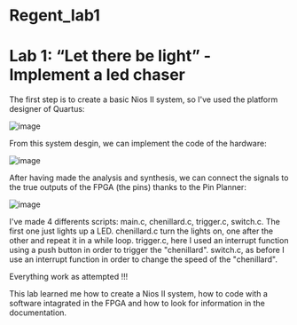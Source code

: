 # Regent_lab1
# Lab 1: “Let there be light” - Implement a led chaser

The first step is to create a basic Nios II system, so I've used the platform designer of Quartus:

![image](https://github.com/ESN2024/Regent_lab1/assets/131348400/8d73d5fb-e80e-4f5c-8703-85e99cb111f2)

From this system desgin, we can implement the code of the hardware:

![image](https://github.com/ESN2024/Regent_lab1/assets/131348400/490f67c3-e204-4db6-b66d-a01d17273807)

After having made the analysis and synthesis, we can connect the signals to the true outputs of the FPGA (the pins) thanks to the Pin Planner:

![image](https://github.com/ESN2024/Regent_lab1/assets/131348400/3e2d57d8-f64c-43ec-8abf-42ce837a53c0)

I've made 4 differents scripts: main.c, chenillard.c, trigger.c, switch.c.
The first one just lights up a LED.
chenillard.c turn the lights on, one after the other and repeat it in a while loop.
trigger.c, here I used an interrupt function using a push button in order to trigger the "chenillard".
switch.c, as before I use an interrupt function in order to change the speed of the "chenillard".

Everything work as attempted !!!

This lab learned me how to create a Nios II system, how to code with a software intagrated in the FPGA and how to look for information in the documentation.
